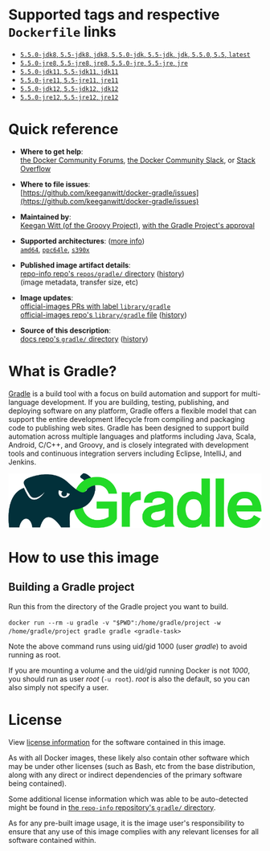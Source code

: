 <!--

********************************************************************************

WARNING:

    DO NOT EDIT "gradle/README.md"

    IT IS AUTO-GENERATED

    (from the other files in "gradle/" combined with a set of templates)

********************************************************************************

-->

# Supported tags and respective `Dockerfile` links

-	[`5.5.0-jdk8`, `5.5-jdk8`, `jdk8`, `5.5.0-jdk`, `5.5-jdk`, `jdk`, `5.5.0`, `5.5`, `latest`](https://github.com/keeganwitt/docker-gradle/blob/ee03f213eb762ea24077e6b7aaaa290026062f3c/jdk8/Dockerfile)
-	[`5.5.0-jre8`, `5.5-jre8`, `jre8`, `5.5.0-jre`, `5.5-jre`, `jre`](https://github.com/keeganwitt/docker-gradle/blob/ee03f213eb762ea24077e6b7aaaa290026062f3c/jre8/Dockerfile)
-	[`5.5.0-jdk11`, `5.5-jdk11`, `jdk11`](https://github.com/keeganwitt/docker-gradle/blob/ee03f213eb762ea24077e6b7aaaa290026062f3c/jdk11/Dockerfile)
-	[`5.5.0-jre11`, `5.5-jre11`, `jre11`](https://github.com/keeganwitt/docker-gradle/blob/ee03f213eb762ea24077e6b7aaaa290026062f3c/jre11/Dockerfile)
-	[`5.5.0-jdk12`, `5.5-jdk12`, `jdk12`](https://github.com/keeganwitt/docker-gradle/blob/ee03f213eb762ea24077e6b7aaaa290026062f3c/jdk12/Dockerfile)
-	[`5.5.0-jre12`, `5.5-jre12`, `jre12`](https://github.com/keeganwitt/docker-gradle/blob/ee03f213eb762ea24077e6b7aaaa290026062f3c/jre12/Dockerfile)

# Quick reference

-	**Where to get help**:  
	[the Docker Community Forums](https://forums.docker.com/), [the Docker Community Slack](https://blog.docker.com/2016/11/introducing-docker-community-directory-docker-community-slack/), or [Stack Overflow](https://stackoverflow.com/search?tab=newest&q=docker)

-	**Where to file issues**:  
	[https://github.com/keeganwitt/docker-gradle/issues](https://github.com/keeganwitt/docker-gradle/issues)

-	**Maintained by**:  
	[Keegan Witt (of the Groovy Project)](https://github.com/keeganwitt/docker-gradle), [with the Gradle Project's approval](https://discuss.gradle.org/t/official-docker-images/21159/8)

-	**Supported architectures**: ([more info](https://github.com/docker-library/official-images#architectures-other-than-amd64))  
	[`amd64`](https://hub.docker.com/r/amd64/gradle/), [`ppc64le`](https://hub.docker.com/r/ppc64le/gradle/), [`s390x`](https://hub.docker.com/r/s390x/gradle/)

-	**Published image artifact details**:  
	[repo-info repo's `repos/gradle/` directory](https://github.com/docker-library/repo-info/blob/master/repos/gradle) ([history](https://github.com/docker-library/repo-info/commits/master/repos/gradle))  
	(image metadata, transfer size, etc)

-	**Image updates**:  
	[official-images PRs with label `library/gradle`](https://github.com/docker-library/official-images/pulls?q=label%3Alibrary%2Fgradle)  
	[official-images repo's `library/gradle` file](https://github.com/docker-library/official-images/blob/master/library/gradle) ([history](https://github.com/docker-library/official-images/commits/master/library/gradle))

-	**Source of this description**:  
	[docs repo's `gradle/` directory](https://github.com/docker-library/docs/tree/master/gradle) ([history](https://github.com/docker-library/docs/commits/master/gradle))

# What is Gradle?

[Gradle](https://gradle.org/) is a build tool with a focus on build automation and support for multi-language development. If you are building, testing, publishing, and deploying software on any platform, Gradle offers a flexible model that can support the entire development lifecycle from compiling and packaging code to publishing web sites. Gradle has been designed to support build automation across multiple languages and platforms including Java, Scala, Android, C/C++, and Groovy, and is closely integrated with development tools and continuous integration servers including Eclipse, IntelliJ, and Jenkins.

![logo](https://raw.githubusercontent.com/docker-library/docs/c3d3ca6beed000f9ba6eabc98f3399158f520256/gradle/logo.png)

# How to use this image

## Building a Gradle project

Run this from the directory of the Gradle project you want to build.

`docker run --rm -u gradle -v "$PWD":/home/gradle/project -w /home/gradle/project gradle gradle <gradle-task>`

Note the above command runs using uid/gid 1000 (user *gradle*) to avoid running as root.

If you are mounting a volume and the uid/gid running Docker is not *1000*, you should run as user *root* (`-u root`). *root* is also the default, so you can also simply not specify a user.

# License

View [license information](https://gradle.org/license/) for the software contained in this image.

As with all Docker images, these likely also contain other software which may be under other licenses (such as Bash, etc from the base distribution, along with any direct or indirect dependencies of the primary software being contained).

Some additional license information which was able to be auto-detected might be found in [the `repo-info` repository's `gradle/` directory](https://github.com/docker-library/repo-info/tree/master/repos/gradle).

As for any pre-built image usage, it is the image user's responsibility to ensure that any use of this image complies with any relevant licenses for all software contained within.
